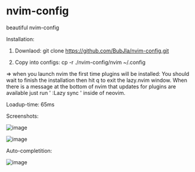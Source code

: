 # nvim-config
beautiful nvim-config

Installation:

1. Downlaod: git clone https://github.com/BubJla/nvim-config.git

2. Copy into configs: cp -r ./nvim-config/nvim ~/.config

=> when you launch nvim the first time plugins will be installed:
You should wait to finish the installation then hit q to exit the lazy.nvim window.
When there is a message at the bottom of nvim that updates for plugins are available just run '  :Lazy sync  ' inside of neovim.

Loadup-time: 65ms

Screenshots:

![image](https://github.com/BubJla/nvim-config/assets/123741924/a135bf62-2e70-4bb9-93d4-120aff09fcee)


![image](https://github.com/BubJla/nvim-config/assets/123741924/bdd94643-633e-41fa-b336-50a2803a8f8c)


Auto-completition:

![image](https://github.com/BubJla/nvim-config/assets/123741924/1529983b-91cf-4928-ad7e-254ce7ef3766)
